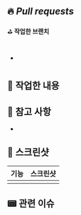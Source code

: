 ## 🔥 *Pull requests*

⛳️ **작업한 브랜치**
- #

👷 **작업한 내용**
- 

## 🚨 참고 사항
- 

## 📸 스크린샷
|기능|스크린샷|
|:--:|:--:|
|||

## 📟 관련 이슈
